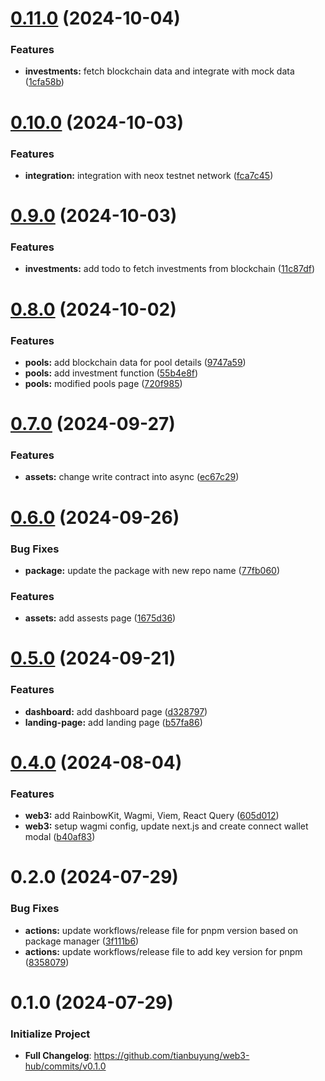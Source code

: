 # [0.11.0](https://github.com/aquavest/frontend/compare/v0.10.0...v0.11.0) (2024-10-04)


### Features

* **investments:** fetch blockchain data and integrate with mock data ([1cfa58b](https://github.com/aquavest/frontend/commit/1cfa58b031fc8e53bff8c1833ccf1c0e37bf15f8))

# [0.10.0](https://github.com/aquavest/frontend/compare/v0.9.0...v0.10.0) (2024-10-03)


### Features

* **integration:** integration with neox testnet network ([fca7c45](https://github.com/aquavest/frontend/commit/fca7c455b014a857e2402be0ace22d2310923f1f))

# [0.9.0](https://github.com/aquavest/frontend/compare/v0.8.0...v0.9.0) (2024-10-03)


### Features

* **investments:** add todo to fetch investments from blockchain ([11c87df](https://github.com/aquavest/frontend/commit/11c87df55eba578eb9c088d3cba24a8b6053591b))

# [0.8.0](https://github.com/tianbuyung/aquavest/compare/v0.7.0...v0.8.0) (2024-10-02)


### Features

* **pools:** add blockchain data for pool details ([9747a59](https://github.com/tianbuyung/aquavest/commit/9747a59cb9b45ec58b5d87d3dda6c4a5617d098c))
* **pools:** add investment function ([55b4e8f](https://github.com/tianbuyung/aquavest/commit/55b4e8fb72304e34ace19bbed3041dd66081ea6f))
* **pools:** modified pools page ([720f985](https://github.com/tianbuyung/aquavest/commit/720f985dea6287a792129a8cfc48ca302e63032e))

# [0.7.0](https://github.com/tianbuyung/aquavest/compare/v0.6.0...v0.7.0) (2024-09-27)


### Features

* **assets:** change write contract into async ([ec67c29](https://github.com/tianbuyung/aquavest/commit/ec67c296b2edc155c17e4b8584e83174902e43a7))

# [0.6.0](https://github.com/tianbuyung/aquavest/compare/v0.5.0...v0.6.0) (2024-09-26)


### Bug Fixes

* **package:** update the package with new repo name ([77fb060](https://github.com/tianbuyung/aquavest/commit/77fb0604605a4af3bc32a82fdf9ea79bbe0a1232))


### Features

* **assets:** add assests page ([1675d36](https://github.com/tianbuyung/aquavest/commit/1675d364a0afb1072b5d52f5d8e052e51da60034))

# [0.5.0](https://github.com/tianbuyung/web3-hub/compare/v0.4.0...v0.5.0) (2024-09-21)


### Features

* **dashboard:** add dashboard page ([d328797](https://github.com/tianbuyung/web3-hub/commit/d3287978550a7175ae4b76247cbb70acda29f306))
* **landing-page:** add landing page ([b57fa86](https://github.com/tianbuyung/web3-hub/commit/b57fa86b7a8e258b3845dd57fde8979b964ba832))

# [0.4.0](https://github.com/tianbuyung/web3-hub/compare/v0.3.0...v0.4.0) (2024-08-04)


### Features

* **web3:** add RainbowKit, Wagmi, Viem, React Query ([605d012](https://github.com/tianbuyung/web3-hub/commit/605d012eefb66d93d28720cb2c86b7fa7a815de5))
* **web3:** setup wagmi config, update next.js and create connect wallet modal ([b40af83](https://github.com/tianbuyung/web3-hub/commit/b40af832212c360ee3de1cfcc5489b9542be7322))

# 0.2.0 (2024-07-29)

### Bug Fixes

- **actions:** update workflows/release file for pnpm version based on package manager ([3f111b6](https://github.com/tianbuyung/web3-hub/commit/3f111b63f266804ed03ee82d14e58c06cc165143))
- **actions:** update workflows/release file to add key version for pnpm ([8358079](https://github.com/tianbuyung/web3-hub/commit/8358079a1b25c08956eb253b07b52d02985701f0))

# 0.1.0 (2024-07-29)

### Initialize Project

- **Full Changelog**: https://github.com/tianbuyung/web3-hub/commits/v0.1.0
